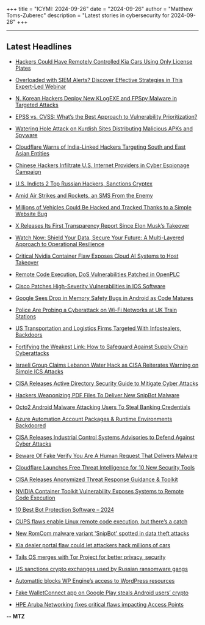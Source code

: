 +++
title = "ICYMI: 2024-09-26"
date = "2024-09-26"
author = "Matthew Toms-Zuberec"
description = "Latest stories in cybersecurity for 2024-09-26"
+++

---------------------------------------------------------------------------
## Latest Headlines
- [Hackers Could Have Remotely Controlled Kia Cars Using Only License Plates](https://thehackernews.com/2024/09/hackers-could-have-remotely-controlled.html)

- [Overloaded with SIEM Alerts? Discover Effective Strategies in This Expert-Led Webinar](https://thehackernews.com/2024/09/overloaded-with-siem-alerts-discover.html)

- [N. Korean Hackers Deploy New KLogEXE and FPSpy Malware in Targeted Attacks](https://thehackernews.com/2024/09/n-korean-hackers-deploy-new-klogexe-and.html)

- [EPSS vs. CVSS: What’s the Best Approach to Vulnerability Prioritization?](https://thehackernews.com/2024/09/epss-vs-cvss-whats-best-approach-to.html)

- [Watering Hole Attack on Kurdish Sites Distributing Malicious APKs and Spyware](https://thehackernews.com/2024/09/watering-hole-attack-on-kurdish-sites.html)

- [Cloudflare Warns of India-Linked Hackers Targeting South and East Asian Entities](https://thehackernews.com/2024/09/cloudflare-warns-of-india-linked.html)

- [Chinese Hackers Infiltrate U.S. Internet Providers in Cyber Espionage Campaign](https://thehackernews.com/2024/09/chinese-hackers-infiltrate-us-internet.html)

- [U.S. Indicts 2 Top Russian Hackers, Sanctions Cryptex](https://krebsonsecurity.com/2024/09/u-s-indicts-2-top-russian-hackers-sanctions-cryptex/)

- [Amid Air Strikes and Rockets, an SMS From the Enemy](https://www.wired.com/story/amid-air-strikes-and-rockets-an-sms-from-the-enemy/)

- [Millions of Vehicles Could Be Hacked and Tracked Thanks to a Simple Website Bug](https://www.wired.com/story/kia-web-vulnerability-vehicle-hack-track/)

- [X Releases Its First Transparency Report Since Elon Musk’s Takeover](https://www.securityweek.com/x-releases-its-first-transparency-report-since-elon-musks-takeover/)

- [Watch Now: Shield Your Data, Secure Your Future: A Multi-Layered Approach to Operational Resilience](https://www.securityweek.com/webinar-today-shield-your-data-secure-your-future-a-multi-layered-approach-to-operational-resilience/)

- [Critical Nvidia Container Flaw Exposes Cloud AI Systems to Host Takeover](https://www.securityweek.com/critical-nvidia-container-flaw-exposes-cloud-ai-systems-to-host-takeover/)

- [Remote Code Execution, DoS Vulnerabilities Patched in OpenPLC](https://www.securityweek.com/remote-code-execution-dos-vulnerabilities-patched-in-openplc/)

- [Cisco Patches High-Severity Vulnerabilities in IOS Software](https://www.securityweek.com/cisco-patches-high-severity-vulnerabilities-in-ios-software-2/)

- [Google Sees Drop in Memory Safety Bugs in Android as Code Matures](https://www.securityweek.com/google-sees-drop-in-memory-safety-bugs-in-android-as-code-matures/)

- [Police Are Probing a Cyberattack on Wi-Fi Networks at UK Train Stations](https://www.securityweek.com/police-are-probing-a-cyberattack-on-wi-fi-networks-at-uk-train-stations/)

- [US Transportation and Logistics Firms Targeted With Infostealers, Backdoors](https://www.securityweek.com/us-transportation-and-logistics-firms-targeted-with-infostealers-backdoors/)

- [Fortifying the Weakest Link: How to Safeguard Against Supply Chain Cyberattacks](https://www.securityweek.com/fortifying-the-weakest-link-how-to-safeguard-against-supply-chain-cyberattacks/)

- [Israeli Group Claims Lebanon Water Hack as CISA Reiterates Warning on Simple ICS Attacks](https://www.securityweek.com/israeli-group-claims-lebanon-water-hack-as-cisa-reiterates-warning-on-simple-ics-attacks/)

- [CISA Releases Active Directory Security Guide to Mitigate Cyber Attacks](https://cybersecuritynews.com/active-directory-security-guide/)

- [Hackers Weaponizing PDF Files To Deliver New SnipBot Malware](https://cybersecuritynews.com/hackers-weaponizing-pdf-files/)

- [Octo2 Android Malware Attacking Users To Steal Banking Credentials](https://cybersecuritynews.com/octo2-android-malware-banking-credentials/)

- [Azure Automation Account Packages & Runtime Environments Backdoored](https://cybersecuritynews.com/azure-automation-backdoor/)

- [CISA Releases Industrial Control Systems Advisories to Defend Against Cyber Attacks](https://cybersecuritynews.com/cisa-releases-industrial-control-systems/)

- [Beware Of Fake Verify You Are A Human Request That Delivers Malware](https://cybersecuritynews.com/fake-human-verification-malware-alert/)

- [Cloudflare Launches Free Threat Intelligence for 10 New Security Tools](https://cybersecuritynews.com/cloudflare-launches-free-threat/)

- [CISA Releases Anonymized Threat Response Guidance & Toolkit](https://cybersecuritynews.com/cisa-releases-anonymized-threat/)

- [NVIDIA Container Toolkit Vulnerability Exposes Systems to Remote Code Execution](https://cybersecuritynews.com/nvidia-container-toolkit-vulnerability/)

- [10 Best Bot Protection Software – 2024](https://cybersecuritynews.com/bot-protection-software/)

- [CUPS flaws enable Linux remote code execution, but there’s a catch](https://www.bleepingcomputer.com/news/security/cups-flaws-enable-linux-remote-code-execution-but-theres-a-catch/)

- [New RomCom malware variant 'SnipBot' spotted in data theft attacks](https://www.bleepingcomputer.com/news/security/new-romcom-malware-variant-snipbot-spotted-in-data-theft-attacks/)

- [Kia dealer portal flaw could let attackers hack millions of cars](https://www.bleepingcomputer.com/news/security/kia-dealer-portal-flaw-could-let-attackers-hack-millions-of-cars/)

- [Tails OS merges with Tor Project for better privacy, security](https://www.bleepingcomputer.com/news/software/tails-os-merges-with-tor-project-for-better-privacy-security/)

- [US sanctions crypto exchanges used by Russian ransomware gangs](https://www.bleepingcomputer.com/news/security/us-sanctions-crypto-exchanges-used-by-russian-ransomware-gangs/)

- [Automattic blocks WP Engine’s access to WordPress resources](https://www.bleepingcomputer.com/news/security/automattic-blocks-wp-engines-access-to-wordpress-resources/)

- [Fake WalletConnect app on Google Play steals Android users’ crypto](https://www.bleepingcomputer.com/news/security/fake-walletconnect-app-on-google-play-steals-android-users-crypto/)

- [HPE Aruba Networking fixes critical flaws impacting Access Points](https://www.bleepingcomputer.com/news/security/hpe-aruba-networking-fixes-three-critical-rce-flaws-impacting-its-access-points/)

**-- MTZ**